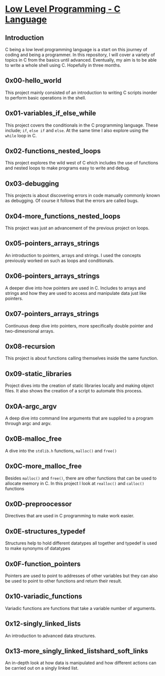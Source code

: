 # <ins>Low Level Programming - C Language</ins>

## Introduction

C being a low level programming language is a start on this journey of coding and being a programmer. In this repository, I will cover a variety of topics in C from the basics until advanced. Eventually, my aim is to be able to write a whole shell using C. Hopefully in three months. 

## 0x00-hello_world
This project mainly consisted of an introduction to writing C scripts inorder to perform basic operations in the shell.

## 0x01-variables_if_else_while
This project covers the conditionals in the C programming language. These include; `if`, `else if` and `else`. At the same time I also explore using the `while` loop in C.

## 0x02-functions_nested_loops
This project explores the wild west of C ehich includes the use of functions and nested loops to make programs easy to write and debug.

## 0x03-debugging
This projects is about discovering errors in code manually commonly known as debugging. Of course it follows that the errors are called bugs.

## 0x04-more_functions_nested_loops
This project was just an advancement of the previous project on loops.

## 0x05-pointers_arrays_strings
An introduction to pointers, arrays and strings. I used the concepts previously worked on such as loops and conditionals.

## 0x06-pointers_arrays_strings
A deeper dive into how pointers are used in C. Includes to arrays and strings and how they are used to access and manipulate data just like pointers.

## 0x07-pointers_arrays_strings
Continuous deep dive into pointers, more specifically double pointer and two-dimesnional arrays.

## 0x08-recursion
This project is about functions calling themselves inside the same function.

## 0x09-static_libraries
Project dives into the creation of static libraries locally and making object files. It also shows the creation of a script to automate this process.

## 0x0A-argc_argv
A deep dive into command line arguments that are supplied to a program through argc and argv.

## 0x0B-malloc_free
A dive into the `stdlib.h` functions, `malloc()` and `free()`

## 0x0C-more_malloc_free
Besides `malloc()` and `free()`, there are other functions that can be used to allocate memory in C. In this project I look at `realloc()` and `calloc()` functions

## 0x0D-preproocessor
Directives that are used in C programming to make work easier.

## 0x0E-structures_typedef
Structures help to hold different datatypes all together and typedef is used to make synonyms of datatypes

## 0x0F-function_pointers
Pointers are used to point to addresses of other variables but they can also be used to point to other functions and return their result.

## 0x10-variadic_functions
Variadic functions are functions that take a variable number of arguments.

## 0x12-singly_linked_lists
An introduction to advanced data structures.

## 0x13-more_singly_linked_listshard_soft_links
An in-depth look at how data is manipulated and how different actions can be carried out on a singly linked list.